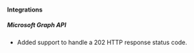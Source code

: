 
#### Integrations
##### Microsoft Graph API
- Added support to handle a 202 HTTP response status code.
